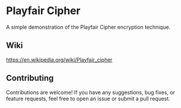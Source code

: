 # Playfair Cipher

A simple demonstration of the Playfair Cipher encryption technique.

## Wiki
https://en.wikipedia.org/wiki/Playfair_cipher

## Contributing
Contributions are welcome! If you have any suggestions, bug fixes, or feature requests, feel free to open an issue or submit a pull request.
